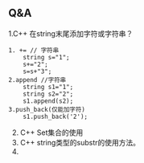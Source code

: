 ##  Q&A
1.C++ 在string末尾添加字符或字符串？

```
1. += // 字符串
	string s="1";
	s+="2";
	s=s+"3";
2.append //字符串
	string s1="1";
	string s2="2";
	s1.append(s2);
3.push_back(仅能加字符)
	s1.push_back('2');
```



2. C++ Set集合的使用
3. C++ string类型的substr的使用方法。
4. 